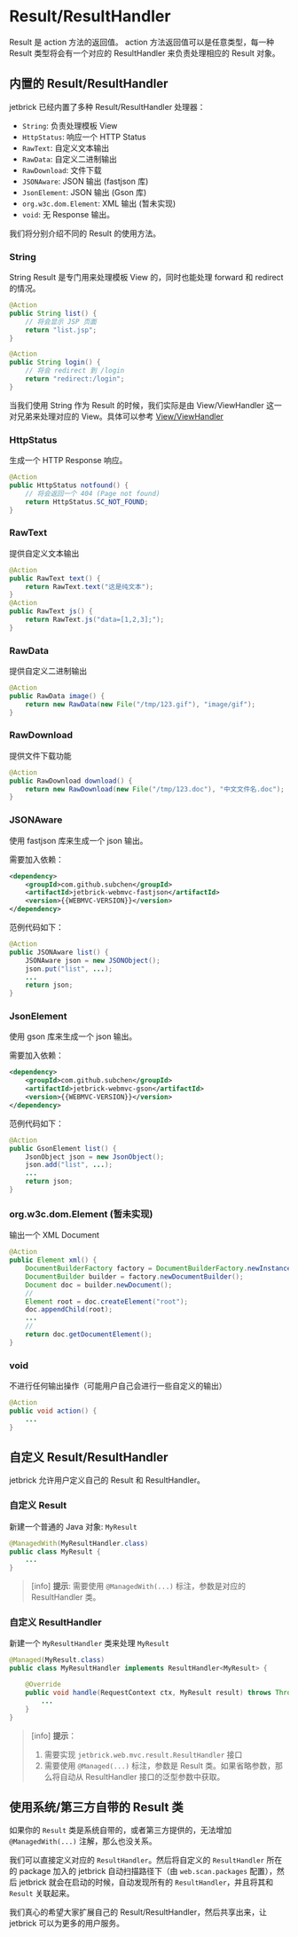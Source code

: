 Result/ResultHandler
=====================================

Result 是 action 方法的返回值。 action 方法返回值可以是任意类型，每一种 Result 类型将会有一个对应的 ResultHandler 来负责处理相应的 Result 对象。


内置的 Result/ResultHandler
-------------------------------------

jetbrick 已经内置了多种 Result/ResultHandler 处理器：

* `String`: 负责处理模板 View
* `HttpStatus`: 响应一个 HTTP Status
* `RawText`: 自定义文本输出
* `RawData`: 自定义二进制输出
* `RawDownload`: 文件下载
* `JSONAware`: JSON 输出 (fastjson 库)
* `JsonElement`: JSON 输出 (Gson 库)
* `org.w3c.dom.Element`: XML 输出 (暂未实现)
* `void`: 无 Response 输出。

我们将分别介绍不同的 Result 的使用方法。

### String

String Result 是专门用来处理模板 View 的，同时也能处理 forward 和 redirect 的情况。

```java
@Action
public String list() {
    // 将会显示 JSP 页面
    return "list.jsp";
}

@Action
public String login() {
    // 将会 redirect 到 /login
    return "redirect:/login";
}
```

当我们使用 String 作为 Result 的时候，我们实际是由 View/ViewHandler 这一对兄弟来处理对应的 View。具体可以参考 [View/ViewHandler](view.html)

### HttpStatus

生成一个 HTTP Response 响应。

```java
@Action
public HttpStatus notfound() {
    // 将会返回一个 404 (Page not found)
    return HttpStatus.SC_NOT_FOUND;
}
```

### RawText

提供自定义文本输出

```java
@Action
public RawText text() {
    return RawText.text("这是纯文本");
}
@Action
public RawText js() {
    return RawText.js("data=[1,2,3];");
}
```

### RawData

提供自定义二进制输出

```java
@Action
public RawData image() {
    return new RawData(new File("/tmp/123.gif"), "image/gif");
}
```

### RawDownload

提供文件下载功能

```java
@Action
public RawDownload download() {
    return new RawDownload(new File("/tmp/123.doc"), "中文文件名.doc");
}
```

### JSONAware

使用 fastjson 库来生成一个 json 输出。

需要加入依赖：

```xml
<dependency>
    <groupId>com.github.subchen</groupId>
    <artifactId>jetbrick-webmvc-fastjson</artifactId>
    <version>{{WEBMVC-VERSION}}</version>
</dependency>
```

范例代码如下：

```java
@Action
public JSONAware list() {
    JSONAware json = new JSONObject();
    json.put("list", ...);
    ...
    return json;
}
```

### JsonElement

使用 gson 库来生成一个 json 输出。


需要加入依赖：

```xml
<dependency>
    <groupId>com.github.subchen</groupId>
    <artifactId>jetbrick-webmvc-gson</artifactId>
    <version>{{WEBMVC-VERSION}}</version>
</dependency>
```

范例代码如下：

```java
@Action
public GsonElement list() {
    JsonObject json = new JsonObject();
    json.add("list", ...);
    ...
    return json;
}
```

### org.w3c.dom.Element (暂未实现)

输出一个 XML Document

```java
@Action
public Element xml() {
    DocumentBuilderFactory factory = DocumentBuilderFactory.newInstance();
    DocumentBuilder builder = factory.newDocumentBuilder();
    Document doc = builder.newDocument();
    // 
    Element root = doc.createElement("root");
    doc.appendChild(root);
    ...
    //
    return doc.getDocumentElement();
}
```

### void

不进行任何输出操作（可能用户自己会进行一些自定义的输出）

```java
@Action
public void action() {
    ...
}
```


自定义 Result/ResultHandler
-------------------------------------

jetbrick 允许用户定义自己的 Result 和 ResultHandler。

### 自定义 Result

新建一个普通的 Java 对象: `MyResult`

```java
@ManagedWith(MyResultHandler.class)
public class MyResult {
    ...
}
```

> [info] **提示**: 需要使用 `@ManagedWith(...)` 标注，参数是对应的 ResultHandler 类。

### 自定义 ResultHandler

新建一个 `MyResultHandler` 类来处理 `MyResult`

```java
@Managed(MyResult.class)
public class MyResultHandler implements ResultHandler<MyResult> {

    @Override
    public void handle(RequestContext ctx, MyResult result) throws Throwable {
        ...
    }
}
```

> [info] **提示**：
> 1. 需要实现 `jetbrick.web.mvc.result.ResultHandler` 接口
> 2. 需要使用 `@Managed(...)` 标注，参数是 Result 类。如果省略参数，那么将自动从 ResultHandler 接口的泛型参数中获取。


使用系统/第三方自带的 Result 类
-------------------------------------

如果你的 `Result` 类是系统自带的，或者第三方提供的，无法增加 `@ManagedWith(...)` 注解，那么也没关系。

我们可以直接定义对应的 `ResultHandler`。然后将自定义的 `ResultHandler` 所在的 package 加入的 jetbrick 自动扫描路径下（由 `web.scan.packages` 配置），然后 jetbrick 就会在启动的时候，自动发现所有的 `ResultHandler`，并且将其和 `Result` 关联起来。

我们真心的希望大家扩展自己的 Result/ResultHandler，然后共享出来，让 jetbrick 可以为更多的用户服务。

